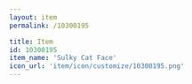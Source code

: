 ```yaml
---
layout: item
permalink: /10300195

title: Item
id: 10300195
item_name: 'Sulky Cat Face'
icon_url: 'item/icon/customize/10300195.png'
---
```

